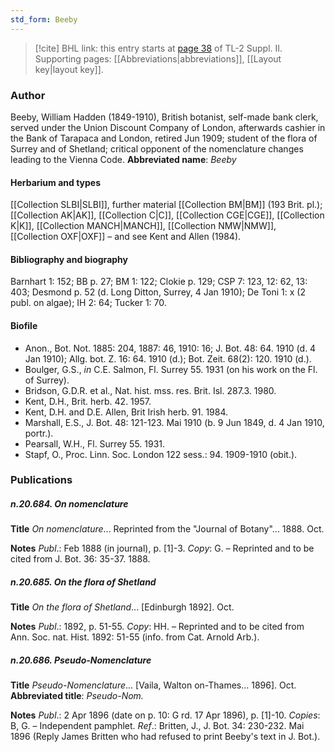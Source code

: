 ```yaml
---
std_form: Beeby
---
```


> [!cite] BHL link: this entry starts at [page 38](https://www.biodiversitylibrary.org/page/33265235) of TL-2 Suppl. II.
> Supporting pages: [[Abbreviations|abbreviations]], [[Layout key|layout key]].

### Author

Beeby, William Hadden (1849-1910), British botanist, self-made bank clerk, served under the Union Discount Company of London, afterwards cashier in the Bank of Tarapaca and London, retired Jun 1909; student of the flora of Surrey and of Shetland; critical opponent of the nomenclature changes leading to the Vienna Code. 
**Abbreviated name**: *Beeby*

#### Herbarium and types

[[Collection SLBI|SLBI]], further material [[Collection BM|BM]] (193 Brit. pl.); [[Collection AK|AK]], [[Collection C|C]], [[Collection CGE|CGE]], [[Collection K|K]], [[Collection MANCH|MANCH]], [[Collection NMW|NMW]], [[Collection OXF|OXF]] – and see Kent and Allen (1984).

#### Bibliography and biography

Barnhart 1: 152; BB p. 27; BM 1: 122; Clokie p. 129; CSP 7: 123, 12: 62, 13: 403; Desmond p. 52 (d. Long Ditton, Surrey, 4 Jan 1910); De Toni 1: x (2 publ. on algae); IH 2: 64; Tucker 1: 70.

#### Biofile

- Anon., Bot. Not. 1885: 204, 1887: 46, 1910: 16; J. Bot. 48: 64. 1910 (d. 4 Jan 1910); Allg. bot. Z. 16: 64. 1910 (d.); Bot. Zeit. 68(2): 120. 1910 (d.).
- Boulger, G.S., *in* C.E. Salmon, Fl. Surrey 55. 1931 (on his work on the Fl. of Surrey).
- Bridson, G.D.R. et al., Nat. hist. mss. res. Brit. Isl. 287.3. 1980.
- Kent, D.H., Brit. herb. 42. 1957.
- Kent, D.H. and D.E. Allen, Brit Irish herb. 91. 1984.
- Marshall, E.S., J. Bot. 48: 121-123. Mai 1910 (b. 9 Jun 1849, d. 4 Jan 1910, portr.).
- Pearsall, W.H., Fl. Surrey 55. 1931.
- Stapf, O., Proc. Linn. Soc. London 122 sess.: 94. 1909-1910 (obit.).

### Publications

##### n.20.684. On nomenclature

**Title**
*On nomenclature*... Reprinted from the "Journal of Botany"... 1888. Oct.

**Notes**
*Publ*.: Feb 1888 (in journal), p. \[1\]-3. *Copy*: G. – Reprinted and to be cited from J. Bot. 36: 35-37. 1888.

##### n.20.685. On the flora of Shetland

**Title**
*On the flora of Shetland*... \[Edinburgh 1892\]. Oct.

**Notes**
*Publ*.: 1892, p. 51-55. *Copy*: HH. – Reprinted and to be cited from Ann. Soc. nat. Hist. 1892: 51-55 (info. from Cat. Arnold Arb.).

##### n.20.686. Pseudo-Nomenclature

**Title**
*Pseudo-Nomenclature*... \[Vaila, Walton on-Thames... 1896\]. Oct.
**Abbreviated title**: *Pseudo-Nom.*

**Notes**
*Publ*.: 2 Apr 1896 (date on p. 10: G rd. 17 Apr 1896), p. \[1\]-10. *Copies*: B, G. – Independent pamphlet.
*Ref*.: Britten, J., J. Bot. 34: 230-232. Mai 1896 (Reply James Britten who had refused to print Beeby's text in J. Bot.).


